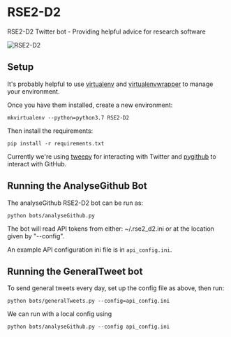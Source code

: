 # RSE2-D2
RSE2-D2 Twitter bot - Providing helpful advice for research software 

![RSE2-D2](https://mir-s3-cdn-cf.behance.net/project_modules/disp/9c2f1f9986639.560dd95e62864.png)

## Setup

It's probably helpful to use [virtualenv](https://virtualenv.pypa.io) and [virtualenvwrapper](https://virtualenvwrapper.readthedocs.io/en/latest/) to manage your environment.

Once you have them installed, create a new environment:

```mkvirtualenv --python=python3.7 RSE2-D2```

Then install the requirements:

```pip install -r requirements.txt```

Currently we're using [tweepy](http://tweepy.readthedocs.org) for interacting with Twitter and [pygithub](https://pygithub.readthedocs.io) to interact with GitHub.

## Running the AnalyseGithub Bot

The analyseGithub RSE2-D2 bot can be run as:

```python bots/analyseGithub.py ```

The bot will read API tokens from either: ~/.rse2_d2.ini or at the location
given by "--config".

An example API configuration ini file is in `api_config.ini`.

## Running the GeneralTweet bot

To send general tweets every day, set up the config file as above, then run:

```python bots/generalTweets.py --config=api_config.ini```

We can run with a local config using

```python bots/analyseGithub.py --config api_config.ini```
